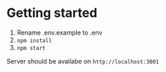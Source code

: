 # Getting started

1. Rename .env.example to .env
2. `npm install`
3. `npm start`

Server should be availabe on `http://localhost:3001`